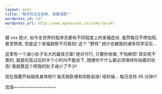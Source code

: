 ```yaml
--- 
layout: post
title: "程序员正在变胖, 我要减肥!"
wordpress_id: 247
wordpress_url: http://www.agatezone.cn/code/?p=247
---
```

据 xxx 统计, 如今全世界的程序员都有不同程度上的发福症状. 虽然每日不停加班, 甚至熬夜, 但是这个发福趋势不可抵挡! 这个 "野鸡" 统计也被我的诸多同学证实...

这里有一个减小肚子长大的最佳方案! 绝对可行, 只要你肯做, 不怕麻烦! 其实呢不累的, 就是吃饭过后的半个小时内不能坐下, 随便你干什么都必须保持你站着的状态! 我就靠这个把我的肚子减小了不少!

现在我要开始锻炼身体啦!!! 每天俯卧撑和仰卧起坐! 哑铃操... 每日坚持 45 分钟!!!

加油~~~~~~~~~~~~~~~
